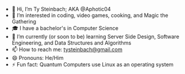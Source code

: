 - 👋 Hi, I’m Ty Steinbach; AKA @Aphotic04
- 👀 I’m interested in coding, video games, cooking, and Magic the Gathering
- 🎓 I have a bachelor's in Computer Science
- 🌱 I’m currently (or soon to be) learning Server Side Design, Software Engineering, and Data Structures and Algorithms
- 📫 How to reach me: tysteinbach@gmail.com
- 😄 Pronouns: He/Him
- ⚡ Fun fact: Quantum Computers use Linux as an operating system

<!---
Aphotic04/Aphotic04 is a ✨ special ✨ repository because its `README.md` (this file) appears on your GitHub profile.
You can click the Preview link to take a look at your changes.
--->
